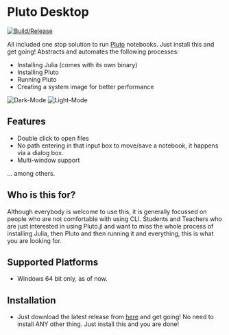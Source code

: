 # Pluto Desktop
[![Build/Release](https://github.com/JuliaPluto/PlutoDesktop/actions/workflows/build.yml/badge.svg?branch=main)](https://github.com/JuliaPluto/PlutoDesktop/actions/workflows/build.yml)

All included one stop solution to run [Pluto](https://github.com/fonsp/Pluto.jl) notebooks. Just install this and get going!
Abstracts and automates the following processes:

- Installing Julia (comes with its own binary)
- Installing Pluto
- Running Pluto
- Creating a system image for better performance

![Dark-Mode](https://user-images.githubusercontent.com/51574716/188322175-1e04ec0e-b18c-4745-a2e8-4c3abaecbc79.png#gh-dark-mode-only)
![Light-Mode](https://user-images.githubusercontent.com/51574716/188322175-1e04ec0e-b18c-4745-a2e8-4c3abaecbc79.png#gh-light-mode-only)

## Features

- Double click to open files
- No path entering in that input box to move/save a notebook, it happens via a dialog box.
- Multi-window support

... among others.

## Who is this for?

Although everybody is welcome to use this, it is generally focussed on people who are not comfortable
with using CLI. Students and Teachers who are just interested in using Pluto.jl and want to miss the
whole process of installing Julia, then Pluto and then running it and everything, this is what you
are looking for.

## Supported Platforms

- Windows 64 bit only, as of now.

## Installation

- Just download the latest release from [here](https://github.com/JuliaPluto/PlutoDesktop/releases) and get going!
  No need to install ANY other thing. Just install this and you are done!
